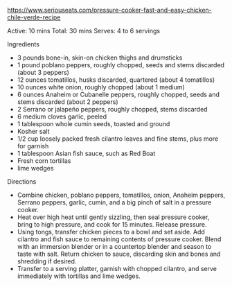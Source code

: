 
https://www.seriouseats.com/pressure-cooker-fast-and-easy-chicken-chile-verde-recipe

Active: 10 mins
Total: 30 mins
Serves: 4 to 6 servings

Ingredients
 - 3 pounds bone-in, skin-on chicken thighs and drumsticks
 - 1 pound poblano peppers, roughly chopped, seeds and stems discarded (about 3 peppers)
 - 12 ounces tomatillos, husks discarded, quartered (about 4 tomatillos)
 - 10 ounces white onion, roughly chopped (about 1 medium)
 - 6 ounces Anaheim or Cubanelle peppers, roughly chopped, seeds and stems discarded (about 2 peppers)
 - 2 Serrano or jalapeño peppers, roughly chopped, stems discarded
 - 6 medium cloves garlic, peeled
 - 1 tablespoon whole cumin seeds, toasted and ground
 - Kosher salt
 - 1/2 cup loosely packed fresh cilantro leaves and fine stems, plus more for garnish
 - 1 tablespoon Asian fish sauce, such as Red Boat
 - Fresh corn tortillas
 - lime wedges

Directions
 - Combine chicken, poblano peppers, tomatillos, onion, Anaheim peppers, Serrano peppers, garlic, cumin, and a big pinch of salt in a pressure cooker.
 - Heat over high heat until gently sizzling, then seal pressure cooker, bring to high pressure, and cook for 15 minutes. Release pressure.
 - Using tongs, transfer chicken pieces to a bowl and set aside. Add cilantro and fish sauce to remaining contents of pressure cooker. Blend with an immersion blender or in a countertop blender and season to taste with salt. Return chicken to sauce, discarding skin and bones and shredding if desired.
 - Transfer to a serving platter, garnish with chopped cilantro, and serve immediately with tortillas and lime wedges.
